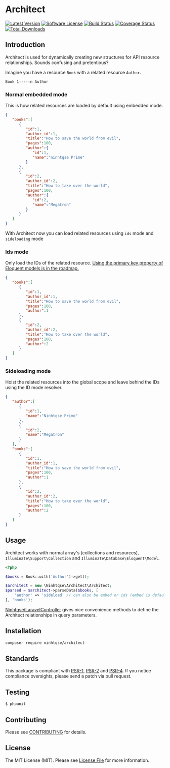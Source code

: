 # Architect

[![Latest Version](https://img.shields.io/github/release/esbenp/architect.svg?style=flat-square)](https://github.com/ninhtqse/architect/releases)
[![Software License](https://img.shields.io/badge/license-MIT-brightgreen.svg?style=flat-square)](LICENSE)
[![Build Status](https://img.shields.io/travis/esbenp/architect/master.svg?style=flat-square)](https://travis-ci.org/ninhtqse/architect)
[![Coverage Status](https://img.shields.io/coveralls/esbenp/architect.svg?style=flat-square)](https://coveralls.io/github/ninhtqse/architect)
[![Total Downloads](https://img.shields.io/packagist/dt/ninhtqse/architect.svg?style=flat-square)](https://packagist.org/packages/ninhtqse/architect)

## Introduction

Architect is used for dynamically creating new structures for API resource relationships.
Sounds confusing and pretentious?

Imagine you have a resource `Book` with a related resource `Author`.

```
Book 1-----n Author
```

### Normal embedded mode

This is how related resources are loaded by default using embedded mode.

```json
{
   "books":[
      {
         "id":1,
         "author_id":1,
         "title":"How to save the world from evil",
         "pages":100,
         "author":{
            "id":1,
            "name":"ninhtqse Prime"
         }
      },
      {
         "id":2,
         "author_id":2,
         "title":"How to take over the world",
         "pages":100,
         "author":{
            "id":2,
            "name":"Megatron"
         }
      }
   ]
}
```

With Architect now you can load related resources using `ids` mode and
`sideloading` mode

### Ids mode

Only load the IDs of the related resource.
[Using the primary key property of Eloquent models is in the roadmap.](https://github.com/esbenp/architect/issues/1)

```json
{
   "books":[
      {
         "id":1,
         "author_id":1,
         "title":"How to save the world from evil",
         "pages":100,
         "author":1
      },
      {
         "id":2,
         "author_id":2,
         "title":"How to take over the world",
         "pages":100,
         "author":2
      }
   ]
}
```

### Sideloading mode

Hoist the related resources into the global scope and leave behind the IDs
using the ID mode resolver.

```json
{
   "author":[
      {
         "id":1,
         "name":"Ninhtqse Prime"
      },
      {
         "id":2,
         "name":"Megatron"
      }
   ],
   "books":[
      {
         "id":1,
         "author_id":1,
         "title":"How to save the world from evil",
         "pages":100,
         "author":1
      },
      {
         "id":2,
         "author_id":2,
         "title":"How to take over the world",
         "pages":100,
         "author":2
      }
   ]
}
```

## Usage

Architect works with normal array's (collections and resources), `Illuminate\Support\Collection`
and `Illuminate\Database\Eloquent\Model`.

```php
<?php

$books = Book::with('Author')->get();

$architect = new \Ninhtqse\Architect\Architect;
$parsed = $architect->parseData($books, [
    'author' => 'sideload' // can also be embed or ids (embed is default)
], 'books');
```

[Ninhtqse\LaravelController](https://github.com/esbenp/laravel-controller) gives
nice convenience methods to define the Architect relationships in query parameters.

## Installation
```bash
composer require ninhtqse/architect
```

## Standards

This package is compliant with [PSR-1], [PSR-2] and [PSR-4]. If you notice compliance oversights,
please send a patch via pull request.

[PSR-1]: https://github.com/php-fig/fig-standards/blob/master/accepted/PSR-1-basic-coding-standard.md
[PSR-2]: https://github.com/php-fig/fig-standards/blob/master/accepted/PSR-2-coding-style-guide.md
[PSR-4]: https://github.com/php-fig/fig-standards/blob/master/accepted/PSR-4-autoloader.md

## Testing

``` bash
$ phpunit
```

## Contributing

Please see [CONTRIBUTING](https://github.com/esbenp/architect/blob/master/CONTRIBUTING.md) for details.

## License

The MIT License (MIT). Please see [License File](https://github.com/esbenp/architect/blob/master/LICENSE) for more information.
